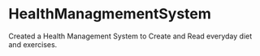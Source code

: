 # HealthManagmementSystem
Created a Health Management System to Create and Read everyday diet and exercises.
